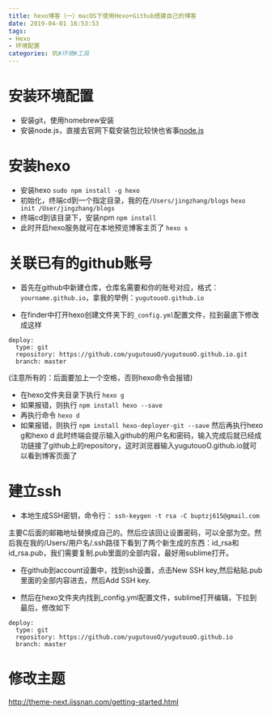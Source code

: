 ```yaml
---
title: hexo博客（一）macOS下使用Hexo+Github搭建自己的博客
date: 2019-04-01 16:53:53
tags: 
- Hexo
- 环境配置
categories: 坑#环境#工具
---
```


# 安装环境配置
- 安装git，使用homebrew安装
- 安装node.js，直接去官网下载安装包比较快也省事[node.js](https://nodejs.org/en/)

# 安装hexo
- 安装hexo
`sudo npm install -g hexo`
- 初始化，终端cd到一个指定目录，我的在`/Users/jingzhang/blogs`
`hexo init /User/jingzhang/blogs`
- 终端cd到该目录下，安装npm
`npm install`
- 此时开启hexo服务就可在本地预览博客主页了
`hexo s`

# 关联已有的github账号
- 首先在github中新建仓库，仓库名需要和你的账号对应，格式：`yourname.github.io`，拿我的举例：`yugutouoO.github.io`

- 在finder中打开hexo创建文件夹下的`_config.yml`配置文件，拉到最底下修改成这样
```
deploy:
  type: git
  repository: https://github.com/yugutouoO/yugutouoO.github.io.git
  branch: master
```
(注意所有的：后面要加上一个空格，否则hexo命令会报错)

- 在hexo文件夹目录下执行
`hexo g`
- 如果报错，则执行
`npm install hexo --save`
- 再执行命令
`hexo d`
- 如果报错，则执行
`npm install hexo-deployer-git --save`
然后再执行hexo g和hexo d
此时终端会提示输入github的用户名和密码，输入完成后就已经成功链接了github上的repository，这时浏览器输入yugutouoO.github.io就可以看到博客页面了

# 建立ssh
- 本地生成SSH密钥，命令行：
`ssh-keygen -t rsa -C buptzj615@gmail.com`

主要C后面的邮箱地址替换成自己的。然后应该回让设置密码，可以全部为空。然后我在我的/Users/用户名/.ssh路径下看到了两个新生成的东西：id_rsa和id_rsa.pub，我们需要复制.pub里面的全部内容，最好用sublime打开。

- 在github到account设置中，找到ssh设置，点击New SSH key,然后粘贴.pub里面的全部内容进去，然后Add SSH key.

- 然后在hexo文件夹内找到_config.yml配置文件，sublime打开编辑，下拉到最后，修改如下
```
deploy:
  type: git
  repository: https://github.com/yugutouoO/yugutouoO.github.io
  branch: master
```
# 修改主题
http://theme-next.iissnan.com/getting-started.html


